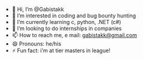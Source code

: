 - 👋 Hi, I’m @Gabistakk
- 👀 I’m interested in coding and bug bounty hunting
- 🌱 I’m currently learning c, python, .NET (c#)
- 💞️ I’m looking to do internships in companies
- 📫 How to reach me, e mail: gabistakk@gmail.com
- 😄 Pronouns: he/his
- ⚡ Fun fact: i'm at tier masters in league!
